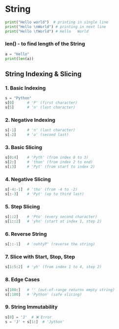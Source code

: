# String
```python
print("Hello world")  # printing in single line
print("Hello \nWorld") # printing in next line
print("Hello \tWorld") # Hello 	 World
```
### len() - to find length of the String
```python
a = "Hello"
print(len(a))
```
## String Indexing & Slicing

###  1. Basic Indexing
```python
s = "Python"
s[0]      # 'P' (first character)
s[5]      # 'n' (last character)
```
### 2. Negative Indexing
```python
s[-1]     # 'n' (last character)
s[-2]     # 'o' (second last)
```

### 3. Basic Slicing
```python
s[0:4]    # 'Pyth' (from index 0 to 3)
s[2:]     # 'thon' (from index 2 to end)
s[:3]     # 'Pyt' (from start to index 2)
```

### 4. Negative Slicing
```python
s[-4:-1]  # 'tho' (from -4 to -2)
s[:-3]    # 'Pyt' (up to third last)
```

### 5. Step Slicing
```python
s[::2]    # 'Pto' (every second character)
s[1::2]   # 'yhn' (start at index 1, step 2)
```

### 6. Reverse String
```python
s[::-1]   # 'nohtyP' (reverse the string)
```

### 7. Slice with Start, Stop, Step
```python
s[1:5:2]  # 'yh' (from index 1 to 4, step 2)
```

### 8. Edge Cases
```python
s[100:]   # '' (out-of-range returns empty string)
s[:100]   # 'Python' (safe slicing)
```

### 9. String Immutability
```python
s[0] = 'J'  # ❌ Error
s = 'J' + s[1:]  # 'Jython'
```